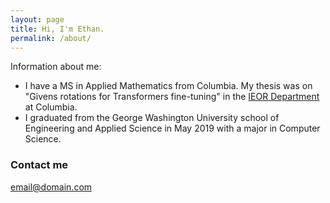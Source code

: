```yaml
---
layout: page
title: Hi, I'm Ethan.
permalink: /about/
---
```


Information about me:
* I have a MS in Applied Mathematics from Columbia. My thesis was on "Givens rotations for Transformers fine-tuning" in the [IEOR Department](https://ieor.columbia.edu/) at Columbia.
* I graduated from the George Washington University school of Engineering and Applied Science in May 2019 with a major in Computer Science.

### Contact me

[email@domain.com](mailto:ethan.kleinc@gmail.com)
